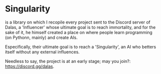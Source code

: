 # Singularity
is a library on which I recopile every project sent to the Discord server of Dalas, a 'Influencer' whose ultimate goal is to reach immortality, and for the sake of it, he himself created a place on where people learn programming (on Pythonn, mainly) and create AIs.

Especifically, their ultimate goal is to reach a 'Singularity', an AI who betters itself without any external influences.

Needless to say, the project is at an early stage; may you join?: https://discord.gg/dalas.
